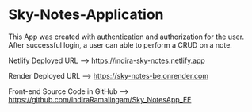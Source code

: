 # Sky-Notes-Application

This App was created with authentication and authorization for the user. After successful login, a user can able to perform a CRUD on a note. 

Netlify Deployed URL --> https://indira-sky-notes.netlify.app

Render Deployed URL --> https://sky-notes-be.onrender.com

Front-end Source Code in GitHub --> https://github.com/IndiraRamalingam/Sky_NotesApp_FE
